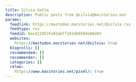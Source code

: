 ```yaml
---
title: Silvia Gatta
description: Public posts from @silvia@macstories.net
params:
  feedlink: https://mastodon.macstories.net/@silvia.rss
  feedtype: rss
  feedid: 8ac422953fe82abff181db8569eb8e0d
  websites:
    https://mastodon.macstories.net/@silvia: true
  blogrolls: []
  recommended: []
  recommender: []
  categories: []
  relme:
    https://www.macstories.net/pixel/: true
---
```

